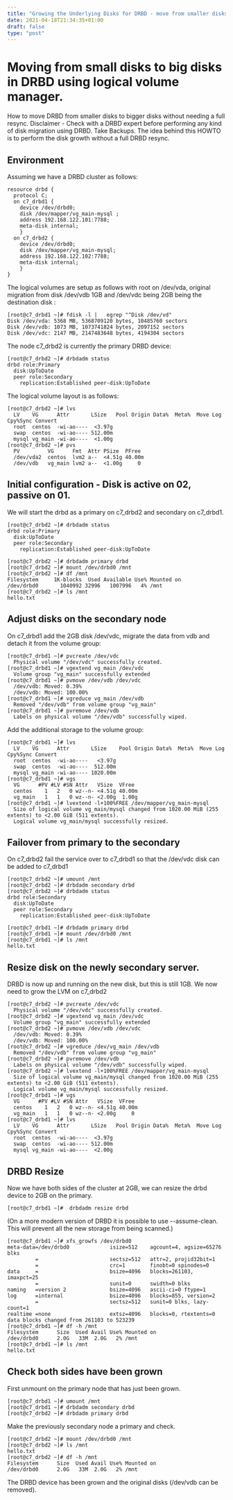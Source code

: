 ```yaml
---
title: "Growing the Underlying Disks for DRBD - move from smaller disks to bigger"
date: 2021-04-18T21:34:35+01:00
draft: false
type: "post"
---
```


# Moving from small disks to big disks in DRBD using logical volume manager.

How to move DRBD from smaller disks to bigger disks without needing a full resync. Disclaimer - Check with a DRBD expert before performing any kind of disk migration using DRBD. Take Backups. The idea behind this HOWTO is to perform the disk growth without a full DRBD resync.

## Environment

Assuming we have a DRBD cluster as follows:

```
resource drbd {
  protocol C;
  on c7_drbd1 {
    device /dev/drbd0;
    disk /dev/mapper/vg_main-mysql ;
    address 192.168.122.101:7788;
    meta-disk internal;
    }
  on c7_drbd2 {
    device /dev/drbd0;
    disk /dev/mapper/vg_main-mysql;
    address 192.168.122.102:7788;
    meta-disk internal;
    }
}
```

The logical volumes are setup as follows with root on /dev/vda, original migration from disk /dev/vdb 1GB and /dev/vdc being 2GB being the destination disk :

```
[root@c7_drbd1 ~]# fdisk -l |   egrep "^Disk /dev/vd"
Disk /dev/vda: 5368 MB, 5368709120 bytes, 10485760 sectors
Disk /dev/vdb: 1073 MB, 1073741824 bytes, 2097152 sectors
Disk /dev/vdc: 2147 MB, 2147483648 bytes, 4194304 sectors
```

The node c7_drbd2 is currently the primary DRBD device:

```
[root@c7_drbd2 ~]# drbdadm status
drbd role:Primary
  disk:UpToDate
  peer role:Secondary
    replication:Established peer-disk:UpToDate
```

The logical volume layout is as follows:

```
[root@c7_drbd2 ~]# lvs
  LV    VG      Attr       LSize   Pool Origin Data%  Meta%  Move Log Cpy%Sync Convert
  root  centos  -wi-ao----  <3.97g                                                    
  swap  centos  -wi-ao---- 512.00m                                                    
  mysql vg_main -wi-ao----  <1.00g                                                    
[root@c7_drbd2 ~]# pvs
  PV         VG      Fmt  Attr PSize  PFree 
  /dev/vda2  centos  lvm2 a--  <4.51g 40.00m
  /dev/vdb   vg_main lvm2 a--  <1.00g     0 
```

## Initial configuration - Disk is active on 02, passive on 01.

We will start the drbd as a primary on c7_drbd2 and secondary on c7_drbd1.

```
[root@c7_drbd2 ~]# drbdadm status
drbd role:Primary
  disk:UpToDate
  peer role:Secondary
    replication:Established peer-disk:UpToDate
```

```
[root@c7_drbd2 ~]# drbdadm primary drbd
[root@c7_drbd2 ~]# mount /dev/drbd0 /mnt
[root@c7_drbd2 ~]# df /mnt
Filesystem     1K-blocks  Used Available Use% Mounted on
/dev/drbd0       1040992 32996   1007996   4% /mnt
[root@c7_drbd2 ~]# ls /mnt
hello.txt
```

## Adjust disks on the secondary node

On c7_drbd1 add the 2GB disk /dev/vdc, migrate the data from vdb and detach it from the volume group:
```
[root@c7_drbd1 ~]# pvcreate /dev/vdc
  Physical volume "/dev/vdc" successfully created.
[root@c7_drbd1 ~]# vgextend vg_main /dev/vdc
  Volume group "vg_main" successfully extended
[root@c7_drbd1 ~]# pvmove /dev/vdb /dev/vdc
  /dev/vdb: Moved: 0.39%
  /dev/vdb: Moved: 100.00%
[root@c7_drbd1 ~]# vgreduce vg_main /dev/vdb
  Removed "/dev/vdb" from volume group "vg_main"
[root@c7_drbd1 ~]# pvremove /dev/vdb
  Labels on physical volume "/dev/vdb" successfully wiped.
```

Add the additional storage to the volume group:

```
[root@c7_drbd1 ~]# lvs
  LV    VG      Attr       LSize    Pool Origin Data%  Meta%  Move Log Cpy%Sync Convert
  root  centos  -wi-ao----   <3.97g                                                    
  swap  centos  -wi-ao----  512.00m                                                    
  mysql vg_main -wi-ao---- 1020.00m                                                    
[root@c7_drbd1 ~]# vgs
  VG      #PV #LV #SN Attr   VSize  VFree 
  centos    1   2   0 wz--n- <4.51g 40.00m
  vg_main   1   1   0 wz--n- <2.00g  1.00g
[root@c7_drbd1 ~]# lvextend -l+100%FREE /dev/mapper/vg_main-mysql 
  Size of logical volume vg_main/mysql changed from 1020.00 MiB (255 extents) to <2.00 GiB (511 extents).
  Logical volume vg_main/mysql successfully resized.
```

## Failover from primary to the secondary

On c7_drbd2 fail the service over to c7_drbd1 so that the /dev/vdc disk can be added to c7_drbd1

```
[root@c7_drbd2 ~]# umount /mnt
[root@c7_drbd2 ~]# drbdadm secondary drbd
[root@c7_drbd2 ~]# drbdadm status
drbd role:Secondary
  disk:UpToDate
  peer role:Secondary
    replication:Established peer-disk:UpToDate
```

```
[root@c7_drbd1 ~]# drbdadm primary drbd
[root@c7_drbd1 ~]# mount /dev/drbd0 /mnt
[root@c7_drbd1 ~]# ls /mnt
hello.txt
```

## Resize disk on the newly secondary server.

DRBD is now up and running on the new disk, but this is still 1GB. We now need to grow the LVM on c7_drbd2

```
[root@c7_drbd2 ~]# pvcreate /dev/vdc
  Physical volume "/dev/vdc" successfully created.
[root@c7_drbd2 ~]# vgextend vg_main /dev/vdc
  Volume group "vg_main" successfully extended
[root@c7_drbd2 ~]# pvmove /dev/vdb /dev/vdc
  /dev/vdb: Moved: 0.39%
  /dev/vdb: Moved: 100.00%
[root@c7_drbd2 ~]# vgreduce /dev/vg_main /dev/vdb
  Removed "/dev/vdb" from volume group "vg_main"
[root@c7_drbd2 ~]# pvremove /dev/vdb
  Labels on physical volume "/dev/vdb" successfully wiped.
[root@c7_drbd2 ~]# lvextend -l+100%FREE /dev/mapper/vg_main-mysql 
  Size of logical volume vg_main/mysql changed from 1020.00 MiB (255 extents) to <2.00 GiB (511 extents).
  Logical volume vg_main/mysql successfully resized.
[root@c7_drbd1 ~]# vgs
  VG      #PV #LV #SN Attr   VSize  VFree 
  centos    1   2   0 wz--n- <4.51g 40.00m
  vg_main   1   1   0 wz--n- <2.00g     0 
[root@c7_drbd1 ~]# lvs
  LV    VG      Attr       LSize   Pool Origin Data%  Meta%  Move Log Cpy%Sync Convert
  root  centos  -wi-ao----  <3.97g                                                    
  swap  centos  -wi-ao---- 512.00m                                                    
  mysql vg_main -wi-ao----  <2.00g                                                    
```

## DRBD Resize

Now we have both sides of the cluster at 2GB, we can resize the drbd device to 2GB on the primary.
```
[root@c7_drbd1 ~]#  drbdadm resize drbd
```
(On a more modern version of DRBD it is possible to use --assume-clean. This will prevent all the new storage from being scanned.)
```
[root@c7_drbd1 ~]# xfs_growfs /dev/drbd0 
meta-data=/dev/drbd0             isize=512    agcount=4, agsize=65276 blks
         =                       sectsz=512   attr=2, projid32bit=1
         =                       crc=1        finobt=0 spinodes=0
data     =                       bsize=4096   blocks=261103, imaxpct=25
         =                       sunit=0      swidth=0 blks
naming   =version 2              bsize=4096   ascii-ci=0 ftype=1
log      =internal               bsize=4096   blocks=855, version=2
         =                       sectsz=512   sunit=0 blks, lazy-count=1
realtime =none                   extsz=4096   blocks=0, rtextents=0
data blocks changed from 261103 to 523239
[root@c7_drbd1 ~]# df -h /mnt
Filesystem      Size  Used Avail Use% Mounted on
/dev/drbd0      2.0G   33M  2.0G   2% /mnt
[root@c7_drbd1 ~]# ls /mnt
hello.txt
```

## Check both sides have been grown

First unmount on the primary node that has just been grown.

```
[root@c7_drbd1 ~]# umount /mnt
[root@c7_drbd1 ~]# drbdadm secondary drbd
[root@c7_drbd2 ~]# drbdadm primary drbd
```

Make the previously secondary node a primary and check.

```
[root@c7_drbd2 ~]# mount /dev/drbd0 /mnt
[root@c7_drbd2 ~]# ls /mnt
hello.txt
[root@c7_drbd2 ~]# df -h /mnt
Filesystem      Size  Used Avail Use% Mounted on
/dev/drbd0      2.0G   33M  2.0G   2% /mnt
```

The DRBD device has been grown and the original disks (/dev/vdb can be removed).
